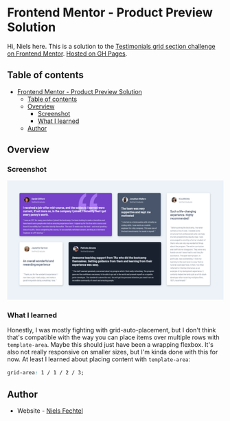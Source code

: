 # Frontend Mentor - Product Preview Solution

Hi, Niels here.
This is a solution to the [Testimonials grid section challenge on Frontend Mentor](https://www.frontendmentor.io/challenges/testimonials-grid-section-Nnw6J7Un7).
[Hosted on GH Pages](https://nielsfechtel.github.io/frontendmentor_2_four_cards/).

## Table of contents

- [Frontend Mentor - Product Preview Solution](#frontend-mentor---product-preview-solution)
  - [Table of contents](#table-of-contents)
  - [Overview](#overview)
    - [Screenshot](#screenshot)
    - [What I learned](#what-i-learned)
  - [Author](#author)

## Overview

### Screenshot

![](./Screenshot.png)

### What I learned

Honestly, I was mostly fighting with grid-auto-placement, but I don't think that's compatible with the way you can place items over multiple rows with `template-area`. Maybe this should just have been a wrapping flexbox. It's also not really responsive on smaller sizes, but I'm kinda done with this for now. At least I learned about placing content with `template-area`:

```css
grid-area: 1 / 1 / 2 / 3;
```

## Author

- Website - [Niels Fechtel](https://niels-fechtel.com)
